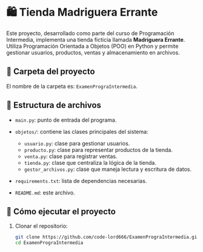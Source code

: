 # 🛍️ Tienda Madriguera Errante

Este proyecto, desarrollado como parte del curso de Programación Intermedia, implementa una tienda ficticia llamada **Madriguera Errante**. Utiliza Programación Orientada a Objetos (POO) en Python y permite gestionar usuarios, productos, ventas y almacenamiento en archivos.

## 📁 Carpeta del proyecto

El nombre de la carpeta es: `ExamenPrograIntermedia`.

## 📂 Estructura de archivos

- `main.py`: punto de entrada del programa.
- `objetos/`: contiene las clases principales del sistema:

  - `usuario.py`: clase para gestionar usuarios.
  - `producto.py`: clase para representar productos de la tienda.
  - `venta.py`: clase para registrar ventas.
  - `tienda.py`: clase que centraliza la lógica de la tienda.
  - `gestor_archivos.py`: clase que maneja lectura y escritura de datos.

- `requirements.txt`: lista de dependencias necesarias.
- `README.md`: este archivo.

## 🚀 Cómo ejecutar el proyecto

1. Clonar el repositorio:
   ```bash
   git clone https://github.com/code-lord666/ExamenPrograIntermedia.git
   cd ExamenPrograIntermedia
